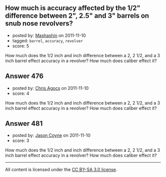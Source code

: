 ## How much is accuracy affected by the 1/2" difference between 2", 2.5" and 3" barrels on snub nose revolvers?

- posted by: [Mashashin](https://stackexchange.com/users/-1/212-mashashin) on 2011-11-10
- tagged: `barrel`, `accuracy`, `revolver`
- score: 5

How much does the 1/2 inch and inch difference between a 2, 2 1/2, and a 3 inch barrel effect accuracy in a revolver? How much does caliber effect it? 


## Answer 476

- posted by: [Chris Agocs](https://stackexchange.com/users/-1/12-chris-agocs) on 2011-11-10
- score: 4

How much does the 1/2 inch and inch difference between a 2, 2 1/2, and a 3 inch barrel effect accuracy in a revolver? How much does caliber effect it? 


## Answer 481

- posted by: [Jason Coyne](https://stackexchange.com/users/-1/179-jason-coyne) on 2011-11-10
- score: 3

How much does the 1/2 inch and inch difference between a 2, 2 1/2, and a 3 inch barrel effect accuracy in a revolver? How much does caliber effect it? 



---

All content is licensed under the [CC BY-SA 3.0 license](https://creativecommons.org/licenses/by-sa/3.0/).
